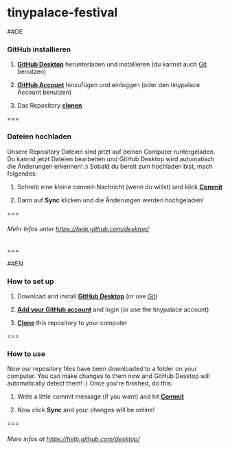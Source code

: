 # tinypalace-festival

##DE

### GitHub installieren

1. **[GitHub Desktop](https://desktop.github.com/)** herunterladen und installieren (du kannst auch [Git](http://www.git-scm.com/) benutzen)

2. **[GitHub Account](https://help.github.com/desktop/guides/getting-started/authenticating-to-github/)** hinzufügen und einloggen (oder den tinypalace Account benutzen)

3. Das Repository **[clonen](https://help.github.com/desktop/guides/contributing/cloning-a-repository-from-github-desktop/)** 

===

### Dateien hochladen

Unsere Repository Dateien sind jetzt auf deinen Computer runtergeladen. Du kannst jetzt Dateien bearbeiten und GitHub Desktop wird automatisch die Änderungen erkennen! :)
Sobald du bereit zum hochladen bist, mach folgendes:

1. Schreib eine kleine commit-Nachricht (wenn du willst) und klick [**Commit**](https://help.github.com/desktop/guides/contributing/committing-and-reviewing-changes-to-your-project/#3-write-a-commit-message-and-sync-your-changes)

2. Dann auf **Sync** klicken und die Änderungen werden hochgeladen!
  
===
  
###### Mehr Infos unter https://help.github.com/desktop/

===

##EN

### How to set up

1. Download and install **[GitHub Desktop](https://desktop.github.com/)** (or use [Git](http://www.git-scm.com/))

2. **[Add your GitHub account](https://help.github.com/desktop/guides/getting-started/authenticating-to-github/)** and login (or use the tinypalace account) 

3. **[Clone](https://help.github.com/desktop/guides/contributing/cloning-a-repository-from-github-desktop/)** this repository to your computer

===

### How to use

Now our repository files have been downloaded to a folder on your computer. You can make changes to them now and GitHub Desktop will automatically detect them! :)
Once you're finished, do this:

1. Write a little commit message (if you want) and hit [**Commit**](https://help.github.com/desktop/guides/contributing/committing-and-reviewing-changes-to-your-project/#3-write-a-commit-message-and-sync-your-changes)

2. Now click **Sync** and your changes will be online!
  
===
  
###### More infos at https://help.github.com/desktop/
